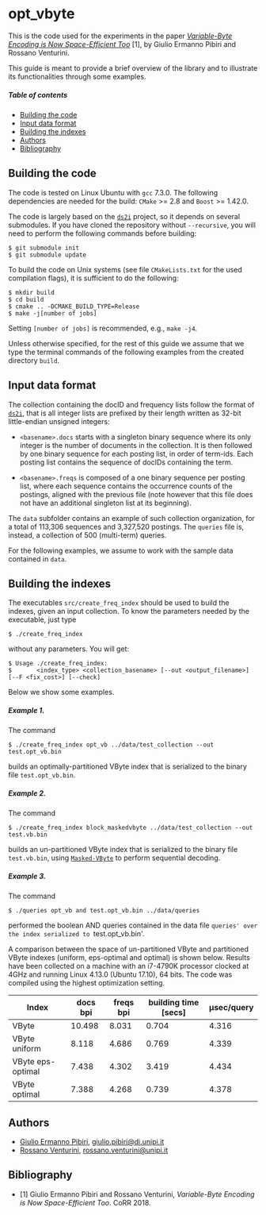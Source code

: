 opt_vbyte
=========

This is the code used for the experiments in the paper [*Variable-Byte Encoding is Now Space-Efficient Too*](http://pages.di.unipi.it/pibiri/papers/VByte18.pdf) [1], by Giulio Ermanno Pibiri and Rossano Venturini.

This guide is meant to provide a brief overview of the library and to illustrate its functionalities through some examples.
##### Table of contents
* [Building the code](#building-the-code)
* [Input data format](#input-data-format)
* [Building the indexes](#building-the-indexes)
* [Authors](#authors)
* [Bibliography](#bibliography)

Building the code
-----------------

The code is tested on Linux Ubuntu with `gcc` 7.3.0. The following dependencies are needed for the build: `CMake` >= 2.8 and `Boost` >= 1.42.0.

The code is largely based on the [`ds2i`](https://github.com/ot/ds2i) project, so it depends on several submodules. If you have cloned the repository without `--recursive`, you will need to perform the following commands before
building:

    $ git submodule init
    $ git submodule update

To build the code on Unix systems (see file `CMakeLists.txt` for the used compilation flags), it is sufficient to do the following:

    $ mkdir build
    $ cd build
    $ cmake .. -DCMAKE_BUILD_TYPE=Release
    $ make -j[number of jobs]

Setting `[number of jobs]` is recommended, e.g., `make -j4`.

Unless otherwise specified, for the rest of this guide we assume that we type the terminal commands of the following examples from the created directory `build`.


Input data format
-----------------
The collection containing the docID and frequency lists follow the format of [`ds2i`](https://github.com/ot/ds2i), that is all integer lists are prefixed by their length written as 32-bit little-endian unsigned integers:

* `<basename>.docs` starts with a singleton binary sequence where its only
  integer is the number of documents in the collection. It is then followed by
  one binary sequence for each posting list, in order of term-ids. Each posting
  list contains the sequence of docIDs containing the term.

* `<basename>.freqs` is composed of a one binary sequence per posting list, where
  each sequence contains the occurrence counts of the postings, aligned with the
  previous file (note however that this file does not have an additional
  singleton list at its beginning).

The `data` subfolder contains an example of such collection organization, for a total of 113,306 sequences and 3,327,520 postings. The `queries` file is, instead, a collection of 500 (multi-term) queries.

For the following examples, we assume to work with the sample data contained in `data`.

Building the indexes
--------------------

The executables `src/create_freq_index` should be used to build the indexes, given an input collection. To know the parameters needed by the executable, just type

    $ ./create_freq_index

without any parameters. You will get:

    $ Usage ./create_freq_index:
    $       <index_type> <collection_basename> [--out <output_filename>] [--F <fix_cost>] [--check]

Below we show some examples.

##### Example 1.
The command

    $ ./create_freq_index opt_vb ../data/test_collection --out test.opt_vb.bin

builds an optimally-partitioned VByte index that is serialized to the binary file `test.opt_vb.bin`.

##### Example 2.
The command

    $ ./create_freq_index block_maskedvbyte ../data/test_collection --out test.vb.bin

builds an un-partitioned VByte index that is serialized to the binary file `test.vb.bin`, using [`Masked-VByte`](https://github.com/lemire/MaskedVByte.git) to perform sequential decoding.

##### Example 3.
The command

    $ ./queries opt_vb and test.opt_vb.bin ../data/queries

performed the boolean AND queries contained in the data file `queries' over the index serialized to `test.opt_vb.bin'.

A comparison between the space of un-partitioned VByte and partitioned VByte indexes (uniform, eps-optimal and optimal) is shown below. Results have been collected on a machine with an i7-4790K processor clocked at 4GHz and running Linux 4.13.0 (Ubuntu 17.10), 64 bits. The code was compiled using the highest optimization setting.

|     **Index**     |  **docs bpi**  |  **freqs bpi**  |**building time [secs]**| **µsec/query** |
|-------------------|----------------|-----------------|------------------------|----------------|
|VByte              |10.498          | 8.031           |    0.704               |   4.316        |
|VByte uniform      | 8.118          | 4.686           |    0.769               |   4.339        |
|VByte eps-optimal  | 7.438          | 4.302           |    3.419               |   4.434        |
|VByte optimal      | 7.388          | 4.268           |    0.739               |   4.378        |

Authors
-------
* [Giulio Ermanno Pibiri](http://pages.di.unipi.it/pibiri/), <giulio.pibiri@di.unipi.it>
* [Rossano Venturini](http://pages.di.unipi.it/rossano/), <rossano.venturini@unipi.it>

Bibliography
------------
* [1] Giulio Ermanno Pibiri and Rossano Venturini, *Variable-Byte Encoding is Now Space-Efficient Too*. CoRR 2018.
